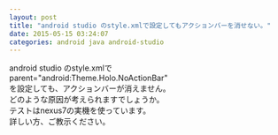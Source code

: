 ```yaml
---
layout: post
title: "android studio のstyle.xmlで設定してもアクションバーを消せない。"
date: 2015-05-15 03:24:07
categories: android java android-studio
---
```

<p>android studio のstyle.xmlで<br>
parent="android:Theme.Holo.NoActionBar"<br>
を設定しても、アクションバーが消えません。<br>
どのような原因が考えられますでしょうか。<br>
テストはnexus7の実機を使っています。<br>
詳しい方、ご教示ください。</p>
